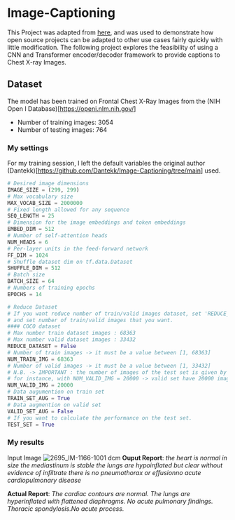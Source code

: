 # Image-Captioning
This Project was adapted from [here](https://github.com/Dantekk/Image-Captioning/tree/main), and was used to demonstrate how open source projects can be adapted to other use cases fairly quickly with little modification. The following project explores the feasibility of using a CNN and Transformer encoder/decoder framework to provide captions to Chest X-ray Images. 

## Dataset 
The model has been trained on Frontal Chest X-Ray Images from the (NIH Open I Database)[https://openi.nlm.nih.gov/]
- Number of training images: 3054
- Number of testing images: 764

### My settings
For my training session, I left the default variables the original author (Dantekk)[https://github.com/Dantekk/Image-Captioning/tree/main] used.
```python
# Desired image dimensions
IMAGE_SIZE = (299, 299)
# Max vocabulary size
MAX_VOCAB_SIZE = 2000000
# Fixed length allowed for any sequence
SEQ_LENGTH = 25
# Dimension for the image embeddings and token embeddings
EMBED_DIM = 512
# Number of self-attention heads
NUM_HEADS = 6
# Per-layer units in the feed-forward network
FF_DIM = 1024
# Shuffle dataset dim on tf.data.Dataset
SHUFFLE_DIM = 512
# Batch size
BATCH_SIZE = 64
# Numbers of training epochs
EPOCHS = 14

# Reduce Dataset
# If you want reduce number of train/valid images dataset, set 'REDUCE_DATASET=True'
# and set number of train/valid images that you want.
#### COCO dataset
# Max number train dataset images : 68363
# Max number valid dataset images : 33432
REDUCE_DATASET = False
# Number of train images -> it must be a value between [1, 68363]
NUM_TRAIN_IMG = 68363
# Number of valid images -> it must be a value between [1, 33432]
# N.B. -> IMPORTANT : the number of images of the test set is given by the difference between 33432 and NUM_VALID_IMG values.
# for instance, with NUM_VALID_IMG = 20000 -> valid set have 20000 images and test set have the last 13432 images.
NUM_VALID_IMG = 20000
# Data augumention on train set
TRAIN_SET_AUG = True
# Data augmention on valid set
VALID_SET_AUG = False
# If you want to calculate the performance on the test set.
TEST_SET = True

```
### My results
Input Image
![2695_IM-1166-1001 dcm](https://github.com/justinpontalba/Projects/assets/58340716/5188427c-bdde-407d-b021-258f8681d00f)
**Ouput Report**: _the heart is normal in size the mediastinum is stable the lungs are hypoinflated but clear without evidence of infiltrate there is no pneumothorax or effusionno acute cardiopulmonary disease_

**Actual Report**: _The cardiac contours are normal. The lungs are hyperinflated with flattened diaphragms. No acute pulmonary findings. Thoracic spondylosis.No acute process._
